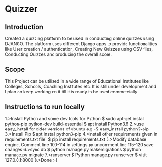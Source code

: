 # Quizzer

## Introduction
Created a quizzing platform to be used in conducting online quizzes using DJANGO. The platform uses different Django apps to provide functionalities like User creation / authentication, Creating New Quizzes using CSV files, Conducting Quizzes and producing the overall score.

## Scope
This Project can be utilized in a wide range of Educational Institutes like Colleges, Schools, Coaching Institutes etc. It is still under development and I plan on keep working on it till it is ready to be used commercially.
## Instructions to run locally
1.>Install Python and some dev tools for Python
$ sudo apt-get install python-pip python-dev build-essential
$ apt install Python3.6
2.>use easy_install for older versions of ubuntu e.g -$ easy_install python3-pip
3.>Install Pip
$ apt install python3-pip
4.>Install other requirements given in requirements.txt file`
$ pip install requirements.txt
5.>Modify database engine,
Comment line 100-114 in settings.py
uncomment line 115-120
save changes
6.>sync db
$ python manage.py makemigrations
$ python manage.py migrate
7.>runserver
$ Python manage.py runserver
$ visit 127.0.0.1:8000
8.>Done :-)
